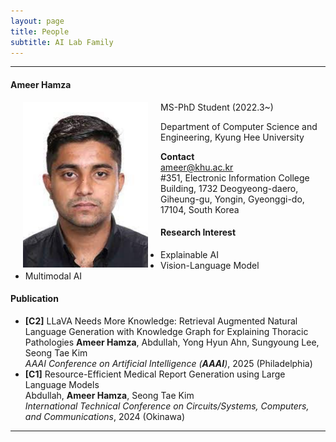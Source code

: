 ```yaml
---
layout: page
title: People 
subtitle: AI Lab Family
---
```


<hr>

#### Ameer Hamza
  
<img src="https://raw.githubusercontent.com/ailabkhu/ailabkhu.github.io/master/img/AmeerHamza.jpg" width="200" height="265" align="left" hspace="20" />
MS-PhD Student (2022.3~)           

Department of Computer Science and Engineering, Kyung Hee University      
            

**Contact**  
ameer@khu.ac.kr                       
#351, Electronic Information College Building, 1732 Deogyeong-daero, Giheung-gu, Yongin, Gyeonggi-do, 17104, South Korea  

#### Research Interest
* Explainable AI
* Vision-Language Model
* Multimodal AI

#### Publication
- **[C2]** LLaVA Needs More Knowledge: Retrieval Augmented Natural Language Generation with Knowledge Graph for Explaining Thoracic Pathologies
  **Ameer Hamza**, Abdullah, Yong Hyun Ahn, Sungyoung Lee, Seong Tae Kim           
_AAAI Conference on Artificial Intelligence (**AAAI**)_, 2025 (Philadelphia)
- **[C1]** Resource-Efficient Medical Report Generation using Large Language Models                                      
  Abdullah, **Ameer Hamza**, Seong Tae Kim           
_International Technical Conference on Circuits/Systems, Computers, and Communications_, 2024 (Okinawa)

<hr>
